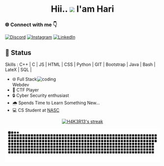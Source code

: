 <h1 align="center">
 Hii..
  <img src="https://media.giphy.com/media/hvRJCLFzcasrR4ia7z/giphy.gif" width="28">
 I'am Hari
<h3 align="left">🌐 Connect with me 👇</h3>

[![Discord](https://img.shields.io/badge/Discord-%237289DA.svg?logo=discord&logoColor=white)](https://) [![Instagram](https://img.shields.io/badge/Instagram-%23E4405F.svg?logo=Instagram&logoColor=white)](https://www.instagram.com/hariprasad_g_yadhav/) [![LinkedIn](https://img.shields.io/badge/LinkedIn-%230077B5.svg?logo=linkedin&logoColor=white)](https://www.linkedin.com/in/hariprasad-g-yadhav-09369720b) 


## 💢 Status

<!-- ## 🛠️ My favorite tools -->

 Skills : C++ | C | JS | HTML | CSS | Python | GIT | Bootstrap | Java | Bash | LateX | SQL |
 
 <img align="right" alt="coding" width= "400" src="https://camo.githubusercontent.com/5ddf73ad3a205111cf8c686f687fc216c2946a75005718c8da5b837ad9de78c9/68747470733a2f2f7468756d62732e6766796361742e636f6d2f4576696c4e657874446576696c666973682d736d616c6c2e676966" >

 
- 🌐 Full Stack Webdev
- 🚩 CTF Player 
- 🔒 Cyber Security enthusiast 
- 🌧️ Spends Time to Learn Something New...
- 💻 CS Student at [NASC](https://nasc.ac.in/)

<p align="center">
  <a href="https://github.com/H4K3R13/github-readme-streak-stats">
    <img title="🔥 Get streak stats for your profile at git.io/streak-stats" alt="H4K3R13's streak" src="https://github-readme-streak-stats.herokuapp.com/?user=H4K3R13&theme=monokai-metallian&hide_border=true"/></a>

<a href=#><img src="contributions.svg"></a>
